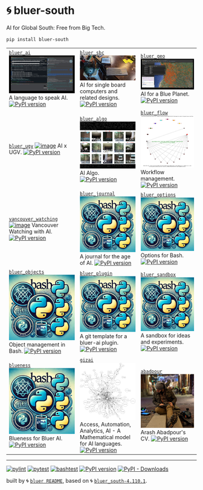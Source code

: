 # 🌀 bluer-south

AI for Global South: Free from Big Tech.

```bash
pip install bluer-south
```

|   |   |   |
| --- | --- | --- |
| [`bluer_ai`](https://github.com/kamangir/bluer-ai) [![image](https://github.com/kamangir/assets/blob/main/awesome-bash-cli/marquee-2024-10-26.jpg?raw=true)](https://github.com/kamangir/bluer-ai) A language to speak AI.  [![PyPI version](https://img.shields.io/pypi/v/bluer_ai.svg)](https://pypi.org/project/bluer_ai/) | [`bluer_sbc`](https://github.com/kamangir/bluer-sbc) [![image](https://github.com/kamangir/blue-bracket/blob/main/images/helmet-3.jpg)](https://github.com/kamangir/bluer-sbc) AI for single board computers and related designs.  [![PyPI version](https://img.shields.io/pypi/v/bluer_sbc.svg)](https://pypi.org/project/bluer_sbc/) | [`bluer_geo`](https://github.com/kamangir/bluer-geo) [![image](https://github.com/kamangir/assets/blob/main/blue-geo/firms.jpg?raw=true)](https://github.com/kamangir/bluer-geo) AI for a Blue Planet.  [![PyPI version](https://img.shields.io/pypi/v/bluer_geo.svg)](https://pypi.org/project/bluer_geo/) |
| [`bluer_ugv`](https://github.com/kamangir/bluer-ugv) [![image](https://github.com/kamangir/assets2/raw/main/arzhang/VID-20250905-WA0014_1.gif)](https://github.com/kamangir/bluer-ugv) AI x UGV.  [![PyPI version](https://img.shields.io/pypi/v/bluer_ugv.svg)](https://pypi.org/project/bluer_ugv/) | [`bluer_algo`](https://github.com/kamangir/bluer-algo) [![image](https://github.com/kamangir/assets/raw/main/swallow-model-2025-07-11-15-04-03-2glcch/evaluation.png?raw=true)](https://github.com/kamangir/bluer-algo) AI Algo.  [![PyPI version](https://img.shields.io/pypi/v/bluer_algo.svg)](https://pypi.org/project/bluer_algo/) | [`bluer_flow`](https://github.com/kamangir/bluer-flow) [![image](https://github.com/kamangir/assets/raw/main/bluer_flow-local-map-reduce/workflow.gif?raw=true)](https://github.com/kamangir/bluer-flow) Workflow management.  [![PyPI version](https://img.shields.io/pypi/v/bluer_flow.svg)](https://pypi.org/project/bluer_flow/) |
| [`vancouver_watching`](https://github.com/kamangir/vancouver-watching) [![image](https://github.com/kamangir/assets/blob/main/vanwatch/QGIS.png?raw=true)](https://github.com/kamangir/vancouver-watching) Vancouver Watching with AI.  [![PyPI version](https://img.shields.io/pypi/v/vancouver_watching.svg)](https://pypi.org/project/vancouver_watching/) | [`bluer_journal`](https://github.com/kamangir/bluer-journal) [![image](https://github.com/kamangir/assets/raw/main/blue-plugin/marquee.png?raw=true)](https://github.com/kamangir/bluer-journal) A journal for the age of AI.  [![PyPI version](https://img.shields.io/pypi/v/bluer_journal.svg)](https://pypi.org/project/bluer_journal/) | [`bluer_options`](https://github.com/kamangir/bluer-options) [![image](https://github.com/kamangir/assets/raw/main/blue-plugin/marquee.png?raw=true)](https://github.com/kamangir/bluer-options) Options for Bash.  [![PyPI version](https://img.shields.io/pypi/v/bluer_options.svg)](https://pypi.org/project/bluer_options/) |
| [`bluer_objects`](https://github.com/kamangir/bluer-objects) [![image](https://github.com/kamangir/assets/raw/main/blue-objects/marquee.png?raw=true)](https://github.com/kamangir/bluer-objects) Object management in Bash.  [![PyPI version](https://img.shields.io/pypi/v/bluer_objects.svg)](https://pypi.org/project/bluer_objects/) | [`bluer_plugin`](https://github.com/kamangir/bluer-plugin) [![image](https://github.com/kamangir/assets/raw/main/blue-plugin/marquee.png?raw=true)](https://github.com/kamangir/bluer-plugin) A git template for a bluer-ai plugin.  [![PyPI version](https://img.shields.io/pypi/v/bluer_plugin.svg)](https://pypi.org/project/bluer_plugin/) | [`bluer_sandbox`](https://github.com/kamangir/bluer-sandbox) [![image](https://github.com/kamangir/assets/raw/main/blue-plugin/marquee.png?raw=true)](https://github.com/kamangir/bluer-sandbox) A sandbox for ideas and experiments.  [![PyPI version](https://img.shields.io/pypi/v/bluer_sandbox.svg)](https://pypi.org/project/bluer_sandbox/) |
| [`blueness`](https://github.com/kamangir/blueness) [![image](https://github.com/kamangir/assets/raw/main/blue-objects/marquee.png?raw=true)](https://github.com/kamangir/blueness) Blueness for Bluer AI.  [![PyPI version](https://img.shields.io/pypi/v/blueness.svg)](https://pypi.org/project/blueness/) | [`gizai`](https://github.com/kamangir/giza) [![image](https://github.com/kamangir/giza/raw/main/assets/giza.png)](https://github.com/kamangir/giza) Access, Automation, Analytics, AI - A Mathematical model for AI languages.  [![PyPI version](https://img.shields.io/pypi/v/gizai.svg)](https://pypi.org/project/gizai/) | [`abadpour`](https://github.com/kamangir/abadpour) [![image](https://github.com/kamangir/assets/blob/main/abadpour/2020-11-21.jpg?raw=true)](https://github.com/kamangir/abadpour) Arash Abadpour's CV.  [![PyPI version](https://img.shields.io/pypi/v/abadpour.svg)](https://pypi.org/project/abadpour/) |

---


[![pylint](https://github.com/kamangir/bluer-south/actions/workflows/pylint.yml/badge.svg)](https://github.com/kamangir/bluer-south/actions/workflows/pylint.yml) [![pytest](https://github.com/kamangir/bluer-south/actions/workflows/pytest.yml/badge.svg)](https://github.com/kamangir/bluer-south/actions/workflows/pytest.yml) [![bashtest](https://github.com/kamangir/bluer-south/actions/workflows/bashtest.yml/badge.svg)](https://github.com/kamangir/bluer-south/actions/workflows/bashtest.yml) [![PyPI version](https://img.shields.io/pypi/v/bluer-south.svg)](https://pypi.org/project/bluer-south/) [![PyPI - Downloads](https://img.shields.io/pypi/dd/bluer-south)](https://pypistats.org/packages/bluer-south)

built by 🌀 [`bluer README`](https://github.com/kamangir/bluer-objects/tree/main/bluer_objects/README), based on 🌀 [`bluer_south-4.110.1`](https://github.com/kamangir/bluer-south).
